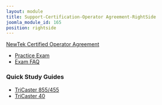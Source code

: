```yaml
---
layout: module
title: Support-Certification-Operator Agreement-RightSide
joomla_module_id: 165
position: rightside
---
```

<a href="index.php?option=com_content&view=article&id=408&catid=66">NewTek Certified Operator Agreement</a><div class="sidemenu">
    <ul class="menu">
        <li><a href="/support/certified/exam-details/422-support-tricaster-get-certified-practice-exam.html">Practice Exam</a></li>
        <li><a href="index.php?option=com_content&amp;view=article&amp;id=655">Exam FAQ</a></li>
    </ul>
</div>
<h3>Quick Study Guides</h3>
<div class="sidemenu">
    <ul class="menu">
        <li><a href="index.php?option=com_content&amp;view=article&amp;id=656">TriCaster 855/455</a></li>
<li><a href="index.php?option=com_content&amp;view=article&amp;id=657">TriCaster 40</a></li>
    </ul>
</div>
